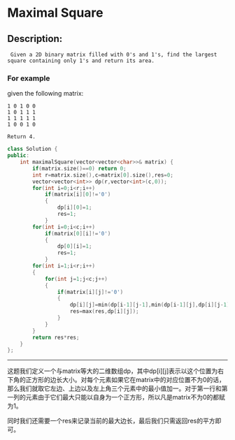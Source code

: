 # Maximal Square
## Description:
```
 Given a 2D binary matrix filled with 0's and 1's, find the largest square containing only 1's and return its area.
```
### For example
given the following matrix:
```
1 0 1 0 0
1 0 1 1 1
1 1 1 1 1
1 0 0 1 0

Return 4. 
```
```cpp
class Solution {
public:
    int maximalSquare(vector<vector<char>>& matrix) {
        if(matrix.size()==0) return 0;
        int r=matrix.size(),c=matrix[0].size(),res=0;
        vector<vector<int>> dp(r,vector<int>(c,0));
        for(int i=0;i<r;i++)
            if(matrix[i][0]!='0') 
            {
                dp[i][0]=1;
                res=1;
            }
        for(int i=0;i<c;i++)
            if(matrix[0][i]!='0') 
            {
                dp[0][i]=1;
                res=1;
            }
        for(int i=1;i<r;i++)
        {
            for(int j=1;j<c;j++)
            {
                if(matrix[i][j]!='0')
                {
                    dp[i][j]=min(dp[i-1][j-1],min(dp[i-1][j],dp[i][j-1]))+1;
                    res=max(res,dp[i][j]);
                }
            }
        }
        return res*res;
    }
};
```
******************************************
这题我们定义一个与matrix等大的二维数组dp，其中dp[i][j]表示以这个位置为右下角的正方形的边长大小。对每个元素如果它在matrix中的对应位置不为0的话，那么我们就取它左边、上边以及左上角三个元素中的最小值加一。对于第一行和第一列的元素由于它们最大只能以自身为一个正方形，所以凡是matrix不为0的都赋为1。

同时我们还需要一个res来记录当前的最大边长，最后我们只需返回res的平方即可。